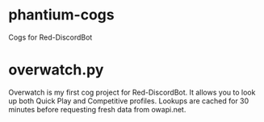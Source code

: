 # phantium-cogs
Cogs for Red-DiscordBot

overwatch.py
=====
Overwatch is my first cog project for Red-DiscordBot.
It allows you to look up both Quick Play and Competitive profiles.
Lookups are cached for 30 minutes before requesting fresh data from owapi.net.